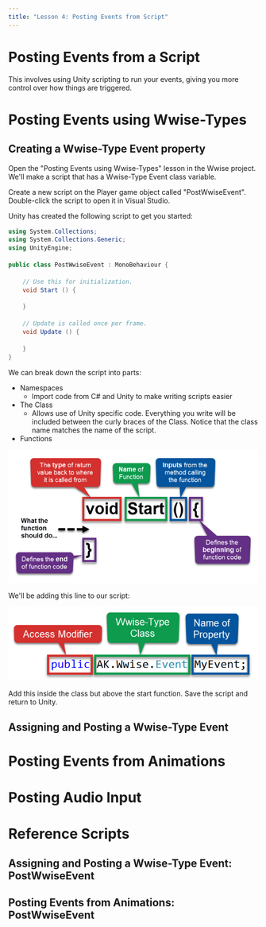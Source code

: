 ```yaml
---
title: "Lesson 4: Posting Events from Script"
---
```


# Posting Events from a Script

This involves using Unity scripting to run your events, giving you more control over how things are triggered.

# Posting Events using Wwise-Types

## Creating a Wwise-Type Event property

Open the "Posting Events using Wwise-Types" lesson in the Wwise project. We'll make a script that has a Wwise-Type Event class variable.

Create a new script on the Player game object called "PostWwiseEvent". Double-click the script to open it in Visual Studio.

Unity has created the following script to get you started:

```c#
using System.Collections;
using System.Collections.Generic;
using UnityEngine;

public class PostWwiseEvent : MonoBehaviour {

    // Use this for initialization.
    void Start () {

    }

    // Update is called once per frame.
    void Update () {

    }
}
```

We can break down the script into parts:

- Namespaces
  - Import code from C# and Unity to make writing scripts easier
- The Class
  - Allows use of Unity specific code. Everything you write will be included between the curly braces of the Class. Notice that the class name matches the name of the script.
- Functions

<img src="void-function.png" style="background-color:#fff">

We'll be adding this line to our script:

<img src="myevent.png" style="background-color:#fff">

Add this inside the class but above the start function. Save the script and return to Unity.

## Assigning and Posting a Wwise-Type Event

# Posting Events from Animations

# Posting Audio Input

# Reference Scripts

## Assigning and Posting a Wwise-Type Event: PostWwiseEvent

## Posting Events from Animations: PostWwiseEvent
